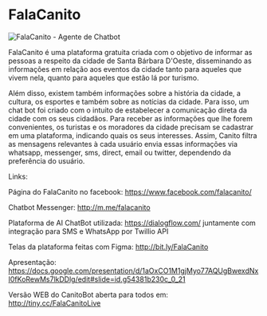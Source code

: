 
# FalaCanito
![FalaCanito - Agente de Chatbot](https://uploaddeimagens.com.br/images/001/965/927/full/mascote_sbo.png?1552772963)

FalaCanito é uma plataforma gratuita criada com o objetivo de informar as pessoas a respeito da cidade de Santa Bárbara D'Oeste, disseminando as informações em relação aos eventos da cidade tanto para aqueles que vivem nela, quanto para aqueles que estão lá por turismo.

Além disso, existem também informações sobre a história da cidade, a cultura, os esportes e também sobre as notícias da cidade.
Para isso, um chat bot foi criado com o intuito de estabelecer a comunicação direta da cidade com os seus cidadãos. 
Para receber as informações que lhe forem convenientes, os turistas e os moradores da cidade precisam se cadastrar em uma plataforma, indicando quais os seus interesses. Assim, Canito filtra as mensagens relevantes à cada usuário envia essas informações via whatsapp, messenger, sms, direct, email ou twitter, dependendo da preferência do usuário.

Links:

Página do FalaCanito no facebook: https://www.facebook.com/falacanito/

Chatbot Messenger: http://m.me/falacanito

Plataforma de AI ChatBot utilizada: https://dialogflow.com/
juntamente com integração para SMS e WhatsApp por Twillio API

Telas da plataforma feitas com Figma: http://bit.ly/FalaCanito

Apresentação: https://docs.google.com/presentation/d/1aOxCO1M1gjMyo77AQUgBwexdNxI0fKoRewMs7lkDDlg/edit#slide=id.g54381b230c_0_21

Versão WEB do CanitoBot aberta para todos em: http://tiny.cc/FalaCanitoLive





